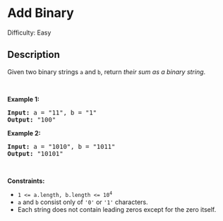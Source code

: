 # Add Binary

Difficulty: Easy
## Description
<p>Given two binary strings <code>a</code> and <code>b</code>, return <em>their sum as a binary string</em>.</p>
<p> </p>
<p><strong class="example">Example 1:</strong></p>
<pre><strong>Input:</strong> a = "11", b = "1"
<strong>Output:</strong> "100"
</pre>
<p><strong class="example">Example 2:</strong></p>
<pre><strong>Input:</strong> a = "1010", b = "1011"
<strong>Output:</strong> "10101"
</pre>
<p> </p>
<p><strong>Constraints:</strong></p>
<ul>
<li><code>1 &lt;= a.length, b.length &lt;= 10<sup>4</sup></code></li>
<li><code>a</code> and <code>b</code> consist only of <code>'0'</code> or <code>'1'</code> characters.</li>
<li>Each string does not contain leading zeros except for the zero itself.</li>
</ul>
